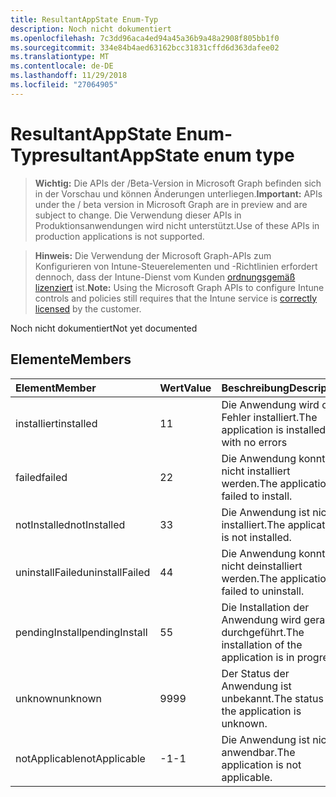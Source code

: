 ```yaml
---
title: ResultantAppState Enum-Typ
description: Noch nicht dokumentiert
ms.openlocfilehash: 7c3dd96aca4ed94a45a36b9a48a2908f805bb1f0
ms.sourcegitcommit: 334e84b4aed63162bcc31831cffd6d363dafee02
ms.translationtype: MT
ms.contentlocale: de-DE
ms.lasthandoff: 11/29/2018
ms.locfileid: "27064905"
---
```

# <a name="resultantappstate-enum-type"></a><span data-ttu-id="6acab-103">ResultantAppState Enum-Typ</span><span class="sxs-lookup"><span data-stu-id="6acab-103">resultantAppState enum type</span></span>

> <span data-ttu-id="6acab-104">**Wichtig:** Die APIs der /Beta-Version in Microsoft Graph befinden sich in der Vorschau und können Änderungen unterliegen.</span><span class="sxs-lookup"><span data-stu-id="6acab-104">**Important:** APIs under the / beta version in Microsoft Graph are in preview and are subject to change.</span></span> <span data-ttu-id="6acab-105">Die Verwendung dieser APIs in Produktionsanwendungen wird nicht unterstützt.</span><span class="sxs-lookup"><span data-stu-id="6acab-105">Use of these APIs in production applications is not supported.</span></span>

> <span data-ttu-id="6acab-106">**Hinweis:** Die Verwendung der Microsoft Graph-APIs zum Konfigurieren von Intune-Steuerelementen und -Richtlinien erfordert dennoch, dass der Intune-Dienst vom Kunden [ordnungsgemäß lizenziert](https://go.microsoft.com/fwlink/?linkid=839381) ist.</span><span class="sxs-lookup"><span data-stu-id="6acab-106">**Note:** Using the Microsoft Graph APIs to configure Intune controls and policies still requires that the Intune service is [correctly licensed](https://go.microsoft.com/fwlink/?linkid=839381) by the customer.</span></span>

<span data-ttu-id="6acab-107">Noch nicht dokumentiert</span><span class="sxs-lookup"><span data-stu-id="6acab-107">Not yet documented</span></span>
## <a name="members"></a><span data-ttu-id="6acab-108">Elemente</span><span class="sxs-lookup"><span data-stu-id="6acab-108">Members</span></span>
|<span data-ttu-id="6acab-109">Element</span><span class="sxs-lookup"><span data-stu-id="6acab-109">Member</span></span>|<span data-ttu-id="6acab-110">Wert</span><span class="sxs-lookup"><span data-stu-id="6acab-110">Value</span></span>|<span data-ttu-id="6acab-111">Beschreibung</span><span class="sxs-lookup"><span data-stu-id="6acab-111">Description</span></span>|
|:---|:---|:---|
|<span data-ttu-id="6acab-112">installiert</span><span class="sxs-lookup"><span data-stu-id="6acab-112">installed</span></span>|<span data-ttu-id="6acab-113">1</span><span class="sxs-lookup"><span data-stu-id="6acab-113">1</span></span>|<span data-ttu-id="6acab-114">Die Anwendung wird ohne Fehler installiert.</span><span class="sxs-lookup"><span data-stu-id="6acab-114">The application is installed with no errors</span></span>|
|<span data-ttu-id="6acab-115">failed</span><span class="sxs-lookup"><span data-stu-id="6acab-115">failed</span></span>|<span data-ttu-id="6acab-116">2</span><span class="sxs-lookup"><span data-stu-id="6acab-116">2</span></span>|<span data-ttu-id="6acab-117">Die Anwendung konnte nicht installiert werden.</span><span class="sxs-lookup"><span data-stu-id="6acab-117">The application failed to install.</span></span>|
|<span data-ttu-id="6acab-118">notInstalled</span><span class="sxs-lookup"><span data-stu-id="6acab-118">notInstalled</span></span>|<span data-ttu-id="6acab-119">3</span><span class="sxs-lookup"><span data-stu-id="6acab-119">3</span></span>|<span data-ttu-id="6acab-120">Die Anwendung ist nicht installiert.</span><span class="sxs-lookup"><span data-stu-id="6acab-120">The application is not installed.</span></span>|
|<span data-ttu-id="6acab-121">uninstallFailed</span><span class="sxs-lookup"><span data-stu-id="6acab-121">uninstallFailed</span></span>|<span data-ttu-id="6acab-122">4</span><span class="sxs-lookup"><span data-stu-id="6acab-122">4</span></span>|<span data-ttu-id="6acab-123">Die Anwendung konnte nicht deinstalliert werden.</span><span class="sxs-lookup"><span data-stu-id="6acab-123">The application failed to uninstall.</span></span>|
|<span data-ttu-id="6acab-124">pendingInstall</span><span class="sxs-lookup"><span data-stu-id="6acab-124">pendingInstall</span></span>|<span data-ttu-id="6acab-125">5</span><span class="sxs-lookup"><span data-stu-id="6acab-125">5</span></span>|<span data-ttu-id="6acab-126">Die Installation der Anwendung wird gerade durchgeführt.</span><span class="sxs-lookup"><span data-stu-id="6acab-126">The installation of the application is in progress.</span></span>|
|<span data-ttu-id="6acab-127">unknown</span><span class="sxs-lookup"><span data-stu-id="6acab-127">unknown</span></span>|<span data-ttu-id="6acab-128">99</span><span class="sxs-lookup"><span data-stu-id="6acab-128">99</span></span>|<span data-ttu-id="6acab-129">Der Status der Anwendung ist unbekannt.</span><span class="sxs-lookup"><span data-stu-id="6acab-129">The status of the application is unknown.</span></span>|
|<span data-ttu-id="6acab-130">notApplicable</span><span class="sxs-lookup"><span data-stu-id="6acab-130">notApplicable</span></span>|<span data-ttu-id="6acab-131">-1</span><span class="sxs-lookup"><span data-stu-id="6acab-131">-1</span></span>|<span data-ttu-id="6acab-132">Die Anwendung ist nicht anwendbar.</span><span class="sxs-lookup"><span data-stu-id="6acab-132">The application is not applicable.</span></span>|





